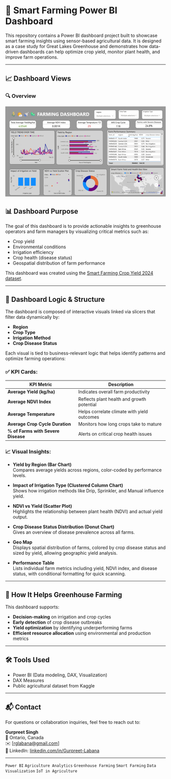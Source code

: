 # 🌱 Smart Farming Power BI Dashboard

This repository contains a Power BI dashboard project built to showcase smart farming insights using sensor-based agricultural data. It is designed as a case study for Great Lakes Greenhouse and demonstrates how data-driven dashboards can help optimize crop yield, monitor plant health, and improve farm operations.

---
## 📈 Dashboard Views

### 🔍 Overview

![Dashboard Overview](https://github.com/Gurpreet-Labana/Smart-Farming-Power-BI-Dashboard/blob/main/Screenshot%202025-05-12%20111855.png)

## 📊 Dashboard Purpose

The goal of this dashboard is to provide actionable insights to greenhouse operators and farm managers by visualizing critical metrics such as:
- Crop yield
- Environmental conditions
- Irrigation efficiency
- Crop health (disease status)
- Geospatial distribution of farm performance

This dashboard was created using the [Smart Farming Crop Yield 2024 dataset](https://www.kaggle.com/datasets/atharvasoundankar/smart-farming-sensor-data-for-yield-prediction).

---

## 🧠 Dashboard Logic & Structure

The dashboard is composed of interactive visuals linked via slicers that filter data dynamically by:

- **Region**
- **Crop Type**
- **Irrigation Method**
- **Crop Disease Status**

Each visual is tied to business-relevant logic that helps identify patterns and optimize farming operations:

### ✅ KPI Cards:
| KPI Metric | Description |
|------------|-------------|
| **Average Yield (kg/ha)** | Indicates overall farm productivity |
| **Average NDVI Index** | Reflects plant health and growth potential |
| **Average Temperature** | Helps correlate climate with yield outcomes |
| **Average Crop Cycle Duration** | Monitors how long crops take to mature |
| **% of Farms with Severe Disease** | Alerts on critical crop health issues |

### 📈 Visual Insights:
- **Yield by Region (Bar Chart)**  
  Compares average yields across regions, color-coded by performance levels.

- **Impact of Irrigation Type (Clustered Column Chart)**  
  Shows how irrigation methods like Drip, Sprinkler, and Manual influence yield.

- **NDVI vs Yield (Scatter Plot)**  
  Highlights the relationship between plant health (NDVI) and actual yield output.

- **Crop Disease Status Distribution (Donut Chart)**  
  Gives an overview of disease prevalence across all farms.

- **Geo Map**  
  Displays spatial distribution of farms, colored by crop disease status and sized by yield, allowing geographic yield analysis.

- **Performance Table**  
  Lists individual farm metrics including yield, NDVI index, and disease status, with conditional formatting for quick scanning.

---

## 📌 How It Helps Greenhouse Farming

This dashboard supports:
- **Decision-making** on irrigation and crop cycles
- **Early detection** of crop disease outbreaks
- **Yield optimization** by identifying underperforming farms
- **Efficient resource allocation** using environmental and production metrics

---

## 🛠️ Tools Used
- Power BI (Data modeling, DAX, Visualization)
- DAX Measures
- Public agricultural dataset from Kaggle

---

## 📬 Contact

For questions or collaboration inquiries, feel free to reach out to:

**Gurpreet Singh**  
📍 Ontario, Canada  
✉️ [rglabana@gmail.com]  
📎 LinkedIn: [linkedin.com/in/Gurpreet-Labana](https://www.linkedin.com/in/thegurpreetsingh/)

---


`Power BI` `Agriculture Analytics` `Greenhouse Farming` `Smart Farming` `Data Visualization` `IoT in Agriculture`
